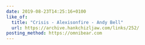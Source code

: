 ```yaml
---
date: 2019-08-23T14:25:16+0100
like_of:
  title: "Crisis - Alexisonfire - Andy Bell"
  url: https://archive.hankchizljaw.com/links/252/
posting_method: https://omnibear.com
---
```

